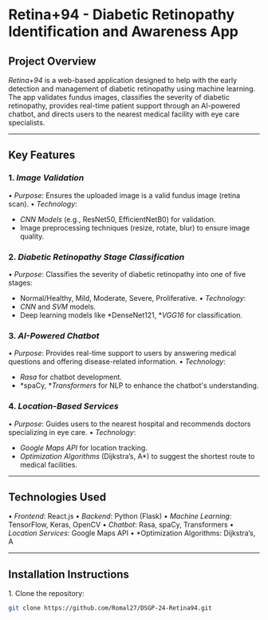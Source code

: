 # Retina+94 - Diabetic Retinopathy Identification and Awareness App

## Project Overview
*Retina+94* is a web-based application designed to help with the early detection and management of diabetic retinopathy using machine learning. The app validates fundus images, classifies the severity of diabetic retinopathy, provides real-time patient support through an AI-powered chatbot, and directs users to the nearest medical facility with eye care specialists.

---

## Key Features

### 1. *Image Validation*
•⁠  ⁠*Purpose*: Ensures the uploaded image is a valid fundus image (retina scan).
•⁠  ⁠*Technology*:  
  - *CNN Models* (e.g., ResNet50, EfficientNetB0) for validation.
  - Image preprocessing techniques (resize, rotate, blur) to ensure image quality.

### 2. *Diabetic Retinopathy Stage Classification*
•⁠  ⁠*Purpose*: Classifies the severity of diabetic retinopathy into one of five stages:  
  - Normal/Healthy, Mild, Moderate, Severe, Proliferative.
•⁠  ⁠*Technology*:  
  - *CNN* and *SVM* models.
  - Deep learning models like *DenseNet121, **VGG16* for classification.

### 3. *AI-Powered Chatbot*
•⁠  ⁠*Purpose*: Provides real-time support to users by answering medical questions and offering disease-related information.
•⁠  ⁠*Technology*:  
  - *Rasa* for chatbot development.
  - *spaCy, **Transformers* for NLP to enhance the chatbot's understanding.

### 4. *Location-Based Services*
•⁠  ⁠*Purpose*: Guides users to the nearest hospital and recommends doctors specializing in eye care.
•⁠  ⁠*Technology*:  
  - *Google Maps API* for location tracking.
  - *Optimization Algorithms* (Dijkstra’s, A*) to suggest the shortest route to medical facilities.

---

## Technologies Used
•⁠  ⁠*Frontend*: React.js
•⁠  ⁠*Backend*: Python (Flask)
•⁠  ⁠*Machine Learning*: TensorFlow, Keras, OpenCV
•⁠  ⁠*Chatbot*: Rasa, spaCy, Transformers
•⁠  ⁠*Location Services*: Google Maps API
•⁠  ⁠*Optimization Algorithms: Dijkstra’s, A

---

## Installation Instructions
1.⁠ ⁠Clone the repository:
   ```bash
   git clone https://github.com/Romal27/DSGP-24-Retina94.git
